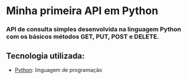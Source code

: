 # Minha primeira API em Python

### API de consulta simples desenvolvida na linguagem Python com os básicos métodos GET, PUT, POST e DELETE.

## Tecnologia utilizada:

* [Python](https://www.python.org/): linguagem de programação



